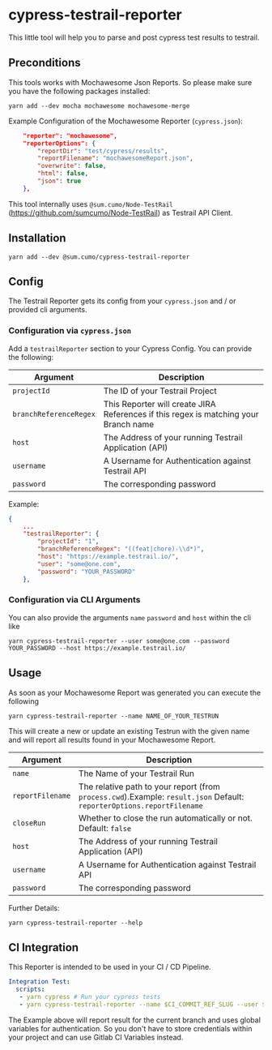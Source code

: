 # cypress-testrail-reporter
This little tool will help you to parse and post cypress test results to testrail.

## Preconditions
This tools works with Mochawesome Json Reports. So please make sure you have the following packages installed: 
```
yarn add --dev mocha mochawesome mochawesome-merge
```


Example Configuration of the Mochawesome Reporter (`cypress.json`): 
``` json
    "reporter": "mochawesome",
    "reporterOptions": {
        "reportDir": "test/cypress/results",
        "reportFilename": "mochawesomeReport.json",
        "overwrite": false,
        "html": false,
        "json": true
    },
```

This tool internally uses `@sum.cumo/Node-TestRail` (https://github.com/sumcumo/Node-TestRail) as Testrail API Client.

## Installation
```
yarn add --dev @sum.cumo/cypress-testrail-reporter
```

## Config
The Testrail Reporter gets its config from your `cypress.json` and / or provided cli arguments.

### Configuration via `cypress.json`
Add a `testrailReporter` section to your Cypress Config. You can provide the following:

Argument                    | Description
------                      | ------
`projectId`                 | The ID of your Testrail Project
`branchReferenceRegex`      | This Reporter will create JIRA References if this regex is matching your Branch name
`host`                      | The Address of your running Testrail Application (API)
`username`                  | A Username for Authentication against Testrail API
`password`                  | The corresponding password

Example:
``` json
{
    ...
    "testrailReporter": {
        "projectId": "1",
        "branchReferenceRegex": "((feat|chore)-\\d*)",
        "host": "https://example.testrail.io/",
        "user": "some@one.com",
        "password": "YOUR_PASSWORD"
    },
```

### Configuration via CLI Arguments
You can also provide the arguments `name` `password` and `host` within the cli like
```
yarn cypress-testrail-reporter --user some@one.com --password YOUR_PASSWORD --host https://example.testrail.io/
``` 

## Usage
As soon as your Mochawesome Report was generated you can execute the following
```
yarn cypress-testrail-reporter --name NAME_OF_YOUR_TESTRUN
```

This will create a new or update an existing Testrun with the given name and will report all results found in your Mochawesome Report.


Argument                    | Description
------                      | ------
`name`                      | The Name of your Testrail Run
`reportFilename`            | The relative path to your report (from `process.cwd`).Example: `result.json`  Default: `reporterOptions.reportFilename`
`closeRun`                  | Whether to close the run automatically or not. Default: `false`
`host`                      | The Address of your running Testrail Application (API)
`username`                  | A Username for Authentication against Testrail API
`password`                  | The corresponding password 

Further Details:
```
yarn cypress-testrail-reporter --help
```

## CI Integration

This Reporter is intended to be used in your CI / CD Pipeline. 

```yaml
Integration Test:
  scripts:
   - yarn cypress # Run your cypress tests
   - yarn cypress-testrail-reporter --name $CI_COMMIT_REF_SLUG --user $TESTRAIL_USERNAME --password $TESTRAIL_PASSWORD
```

The Example above will report result for the current branch and uses global variables for authentication. So you don't have to store credentials within your project and can use Gitlab CI Variables instead.
